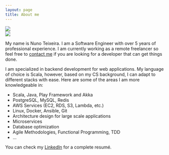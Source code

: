 ```yaml
---
layout: page
title: About me
---
```

<div style="width: 100%; margin: 0 auto;">
	<img class="img-circle" src="{{ site.baseurl }}/public/user.png">
</div>
<div class="social-network-about">
 <a href="{{ site.link-so }}" title="StackOverflow" target="_blank"><i class="fa fa-stack-overflow fa-larger" aria-hidden="true"></i></a>
 <a href="{{ site.link-gh }}" title="GitHub" target="_blank"><i class="fa fa-github fa-larger" aria-hidden="true"></i></a>
 <a href="{{ site.link-ln }}" title="LinkedIn" target="_blank"><i class="fa fa-linkedin fa-larger" aria-hidden="true"></i></a>
 <a href="{{ site.link-uw }}" title="Upwork" target="_blank"><img src="{{ site.baseurl }}/public/upwork-black.png" class="social-icon-img"/></a>
 <a href="mailto:{{ site.email-address }}" title="Email"><i class="fa fa-envelope-o fa-larger" aria-hidden="true"></i></a>
</div>
<p>
  My name is Nuno Teixeira. I am a Software Engineer with over 5 years of professional experience. I am currently working as a remote freelancer so feel free to <a href="mailto:{{ site.email-address }}" title="Email">contact me</a> if you are looking for a developer that can get things done.
</p>
<p>
    I am specialized in backend development for web applications. My language of choice is Scala, however, based on my CS background, I can adapt to different stacks with ease. Here are some of the areas I am more knowledgeable in:
    <ul>
    <li>Scala, Java, Play Framework and Akka</li>
    <li>PostgreSQL, MySQL, Redis</li>
    <li>AWS Services (EC2, RDS, S3, Lambda, etc.)</li>
    <li>Linux, Docker, Ansible, Git</li>
    <li>Architecture design for large scale applications</li>
    <li>Microservices</li>
    <li>Database optimization</li>
    <li>Agile Methodologies, Functional Programming, TDD</li>
    <li>...</li>
   </ul>
</p>

You can check my <a href="{{ site.link-ln }}" title="LinkedIn" target="_blank">LinkedIn</a> for a complete resumé.